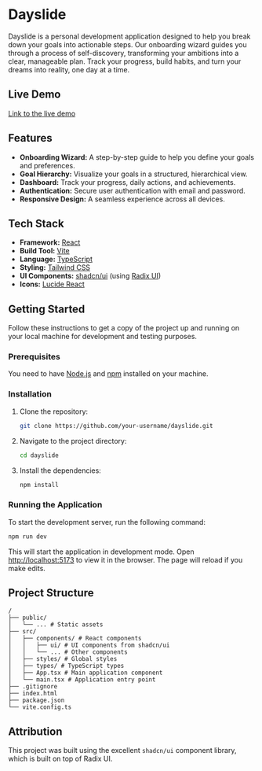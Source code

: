 
  # Dayslide

Dayslide is a personal development application designed to help you break down your goals into actionable steps. Our onboarding wizard guides you through a process of self-discovery, transforming your ambitions into a clear, manageable plan. Track your progress, build habits, and turn your dreams into reality, one day at a time.

## Live Demo

[Link to the live demo]()

## Features

- **Onboarding Wizard:** A step-by-step guide to help you define your goals and preferences.
- **Goal Hierarchy:** Visualize your goals in a structured, hierarchical view.
- **Dashboard:** Track your progress, daily actions, and achievements.
- **Authentication:** Secure user authentication with email and password.
- **Responsive Design:** A seamless experience across all devices.

## Tech Stack

- **Framework:** [React](https://reactjs.org/)
- **Build Tool:** [Vite](https://vitejs.dev/)
- **Language:** [TypeScript](https://www.typescriptlang.org/)
- **Styling:** [Tailwind CSS](https://tailwindcss.com/)
- **UI Components:** [shadcn/ui](https://ui.shadcn.com/) (using [Radix UI](https://www.radix-ui.com/))
- **Icons:** [Lucide React](https://lucide.dev/guide/packages/lucide-react)

## Getting Started

Follow these instructions to get a copy of the project up and running on your local machine for development and testing purposes.

### Prerequisites

You need to have [Node.js](https://nodejs.org/) and [npm](https://www.npmjs.com/) installed on your machine.

### Installation

1. Clone the repository:
   ```sh
   git clone https://github.com/your-username/dayslide.git
   ```
2. Navigate to the project directory:
   ```sh
   cd dayslide
   ```
3. Install the dependencies:
   ```sh
   npm install
   ```

### Running the Application

To start the development server, run the following command:

```sh
npm run dev
```

This will start the application in development mode. Open [http://localhost:5173](http://localhost:5173) to view it in the browser. The page will reload if you make edits.

## Project Structure

```
/
├── public/
│   └── ... # Static assets
├── src/
│   ├── components/ # React components
│   │   ├── ui/ # UI components from shadcn/ui
│   │   └── ... # Other components
│   ├── styles/ # Global styles
│   ├── types/ # TypeScript types
│   ├── App.tsx # Main application component
│   └── main.tsx # Application entry point
├── .gitignore
├── index.html
├── package.json
└── vite.config.ts
```

## Attribution

This project was built using the excellent `shadcn/ui` component library, which is built on top of Radix UI.
  